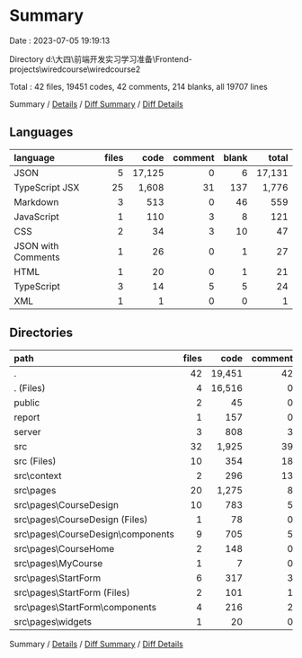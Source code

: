 # Summary

Date : 2023-07-05 19:19:13

Directory d:\\大四\\前端开发实习学习准备\\Frontend-projects\\wiredcourse\\wiredcourse2

Total : 42 files,  19451 codes, 42 comments, 214 blanks, all 19707 lines

Summary / [Details](details.md) / [Diff Summary](diff.md) / [Diff Details](diff-details.md)

## Languages
| language | files | code | comment | blank | total |
| :--- | ---: | ---: | ---: | ---: | ---: |
| JSON | 5 | 17,125 | 0 | 6 | 17,131 |
| TypeScript JSX | 25 | 1,608 | 31 | 137 | 1,776 |
| Markdown | 3 | 513 | 0 | 46 | 559 |
| JavaScript | 1 | 110 | 3 | 8 | 121 |
| CSS | 2 | 34 | 3 | 10 | 47 |
| JSON with Comments | 1 | 26 | 0 | 1 | 27 |
| HTML | 1 | 20 | 0 | 1 | 21 |
| TypeScript | 3 | 14 | 5 | 5 | 24 |
| XML | 1 | 1 | 0 | 0 | 1 |

## Directories
| path | files | code | comment | blank | total |
| :--- | ---: | ---: | ---: | ---: | ---: |
| . | 42 | 19,451 | 42 | 214 | 19,707 |
| . (Files) | 4 | 16,516 | 0 | 13 | 16,529 |
| public | 2 | 45 | 0 | 2 | 47 |
| report | 1 | 157 | 0 | 32 | 189 |
| server | 3 | 808 | 3 | 10 | 821 |
| src | 32 | 1,925 | 39 | 157 | 2,121 |
| src (Files) | 10 | 354 | 18 | 27 | 399 |
| src\\context | 2 | 296 | 13 | 36 | 345 |
| src\\pages | 20 | 1,275 | 8 | 94 | 1,377 |
| src\\pages\\CourseDesign | 10 | 783 | 5 | 50 | 838 |
| src\\pages\\CourseDesign (Files) | 1 | 78 | 0 | 5 | 83 |
| src\\pages\\CourseDesign\\components | 9 | 705 | 5 | 45 | 755 |
| src\\pages\\CourseHome | 2 | 148 | 0 | 12 | 160 |
| src\\pages\\MyCourse | 1 | 7 | 0 | 2 | 9 |
| src\\pages\\StartForm | 6 | 317 | 3 | 26 | 346 |
| src\\pages\\StartForm (Files) | 2 | 101 | 1 | 5 | 107 |
| src\\pages\\StartForm\\components | 4 | 216 | 2 | 21 | 239 |
| src\\pages\\widgets | 1 | 20 | 0 | 4 | 24 |

Summary / [Details](details.md) / [Diff Summary](diff.md) / [Diff Details](diff-details.md)